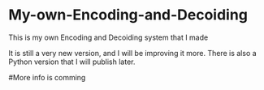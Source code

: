 # My-own-Encoding-and-Decoiding
This is my own Encoding and Decoiding system that I made

It is still a very new version, and I will be improving it more. There is also a Python version that I will publish later.

#More info is comming
